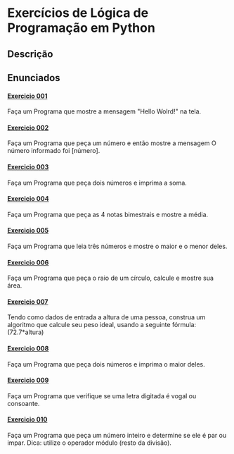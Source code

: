 # Exercícios de Lógica de Programação em Python

## Descrição

## Enunciados

#### [Exercicio 001](exercicio_logica/exercicio_01.py)

Faça um Programa que mostre a mensagem "Hello Wolrd!" na tela.

#### [Exercicio 002](exercicio_logica/exercicio_02.py)

Faça um Programa que peça um número e então mostre a mensagem O número
informado foi [número].

#### [Exercicio 003](exercicio_logica/exercicio_03.py)

Faça um Programa que peça dois números e imprima a soma.

#### [Exercicio 004](exercicio_logica/exercicio_04.py)

Faça um Programa que peça as 4 notas bimestrais e mostre a média.

#### [Exercicio 005](exercicio_logica/exercicio_05.py)

Faça um Programa que leia três números e mostre o maior e o menor deles.

#### [Exercicio 006](exercicio_logica/exercicio_06.py)

Faça um Programa que peça o raio de um círculo, calcule e mostre sua área.

#### [Exercicio 007](exercicio_logica/exercicio_07.py)

Tendo como dados de entrada a altura de uma pessoa,
construa um algoritmo que calcule seu peso ideal,
usando a seguinte fórmula: (72.7\*altura)

#### [Exercicio 008](exercicio_logica/exercicio_08.py)

Faça um Programa que peça dois números e imprima o maior deles.

#### [Exercicio 009](exercicio_logica/exercicio_09.py)

Faça um Programa que verifique se uma letra digitada é vogal ou consoante.

#### [Exercicio 010](exercicio_logica/exercicio_10.py)

Faça um Programa que peça um número inteiro e determine se ele é par ou impar.
Dica: utilize o operador módulo (resto da divisão).
